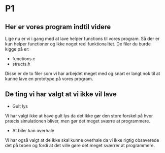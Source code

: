 # P1
## Her er vores program indtil videre
Lige nu er vi i gang med at lave helper functions til vores program.
Så der er kun helper functioner og ikke noget reel funktionalitet.
De filer du burde kigge på er: 
- functions.c
- structs.h

Disse er de to filer som vi har arbejdet meget med og snart er langt nok til at kunne lave en prototype på vores program.

## De ting vi har valgt at vi ikke vil lave
- Gult lys

Vi har valgt ikke at have gult lys da det ikke gør den store forskel på hvor præcis simulationen bliver, men gør det meget sværre at programmere.
- At biler kan overhale

Vi har også valgt at de ikke skal kunne overhale da vi ikke rigtig obsaverede det på broen og fordi at det ville gøre det meget sværrer at programmere.
